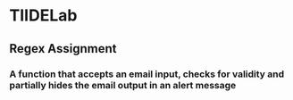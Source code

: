 # TIIDELab
## Regex Assignment
### A function that accepts an email input, checks for validity and partially hides the email output in an alert message
